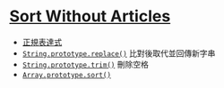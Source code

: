 # [Sort Without Articles](https://ykichi.github.io/JavaScript30---YKichi/17%20-%20Sort%20Without%20Articles/)
+ [正規表達式](https://developer.mozilla.org/zh-TW/docs/Web/JavaScript/Guide/Regular_Expressions)
+ [`String.prototype.replace()`](https://developer.mozilla.org/zh-TW/docs/Web/JavaScript/Reference/Global_Objects/String/replace) 比對後取代並回傳新字串
+ [`String.prototype.trim()`](https://developer.mozilla.org/en-US/docs/Web/JavaScript/Reference/Global_Objects/String/Trim) 刪除空格
+ [`Array.prototype.sort()`](https://developer.mozilla.org/en-US/docs/Web/JavaScript/Reference/Global_Objects/Array/sort)